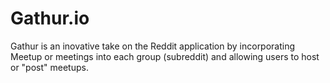 # Gathur.io

Gathur is an inovative take on the Reddit application by incorporating Meetup or meetings into each group (subreddit) and allowing users to host or "post" meetups. 